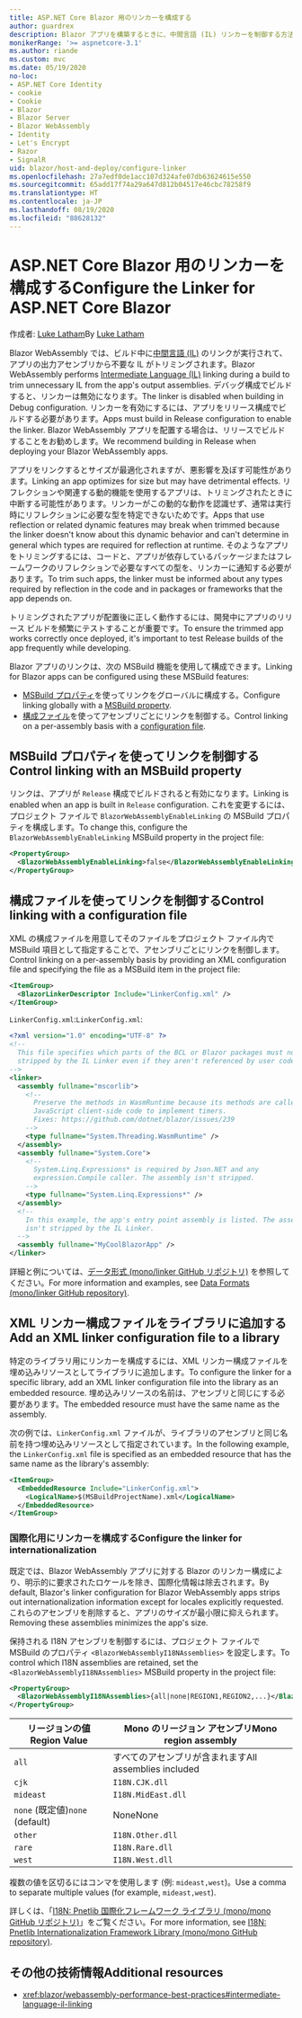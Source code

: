 ```yaml
---
title: ASP.NET Core Blazor 用のリンカーを構成する
author: guardrex
description: Blazor アプリを構築するときに、中間言語 (IL) リンカーを制御する方法について説明します。
monikerRange: '>= aspnetcore-3.1'
ms.author: riande
ms.custom: mvc
ms.date: 05/19/2020
no-loc:
- ASP.NET Core Identity
- cookie
- Cookie
- Blazor
- Blazor Server
- Blazor WebAssembly
- Identity
- Let's Encrypt
- Razor
- SignalR
uid: blazor/host-and-deploy/configure-linker
ms.openlocfilehash: 27a7edf0de1acc107d324afe07db63624615e550
ms.sourcegitcommit: 65add17f74a29a647d812b04517e46cbc78258f9
ms.translationtype: HT
ms.contentlocale: ja-JP
ms.lasthandoff: 08/19/2020
ms.locfileid: "88628132"
---
```

# <a name="configure-the-linker-for-aspnet-core-no-locblazor"></a><span data-ttu-id="61106-103">ASP.NET Core Blazor 用のリンカーを構成する</span><span class="sxs-lookup"><span data-stu-id="61106-103">Configure the Linker for ASP.NET Core Blazor</span></span>

<span data-ttu-id="61106-104">作成者: [Luke Latham](https://github.com/guardrex)</span><span class="sxs-lookup"><span data-stu-id="61106-104">By [Luke Latham](https://github.com/guardrex)</span></span>

<span data-ttu-id="61106-105">Blazor WebAssembly では、ビルド中に[中間言語 (IL)](/dotnet/standard/managed-code#intermediate-language--execution) のリンクが実行されて、アプリの出力アセンブリから不要な IL がトリミングされます。</span><span class="sxs-lookup"><span data-stu-id="61106-105">Blazor WebAssembly performs [Intermediate Language (IL)](/dotnet/standard/managed-code#intermediate-language--execution) linking during a build to trim unnecessary IL from the app's output assemblies.</span></span> <span data-ttu-id="61106-106">デバッグ構成でビルドすると、リンカーは無効になります。</span><span class="sxs-lookup"><span data-stu-id="61106-106">The linker is disabled when building in Debug configuration.</span></span> <span data-ttu-id="61106-107">リンカーを有効にするには、アプリをリリース構成でビルドする必要があります。</span><span class="sxs-lookup"><span data-stu-id="61106-107">Apps must build in Release configuration to enable the linker.</span></span> <span data-ttu-id="61106-108">Blazor WebAssembly アプリを配置する場合は、リリースでビルドすることをお勧めします。</span><span class="sxs-lookup"><span data-stu-id="61106-108">We recommend building in Release when deploying your Blazor WebAssembly apps.</span></span> 

<span data-ttu-id="61106-109">アプリをリンクするとサイズが最適化されますが、悪影響を及ぼす可能性があります。</span><span class="sxs-lookup"><span data-stu-id="61106-109">Linking an app optimizes for size but may have detrimental effects.</span></span> <span data-ttu-id="61106-110">リフレクションや関連する動的機能を使用するアプリは、トリミングされたときに中断する可能性があります。リンカーがこの動的な動作を認識せず、通常は実行時にリフレクションに必要な型を特定できないためです。</span><span class="sxs-lookup"><span data-stu-id="61106-110">Apps that use reflection or related dynamic features may break when trimmed because the linker doesn't know about this dynamic behavior and can't determine in general which types are required for reflection at runtime.</span></span> <span data-ttu-id="61106-111">そのようなアプリをトリミングするには、コードと、アプリが依存しているパッケージまたはフレームワークのリフレクションで必要なすべての型を、リンカーに通知する必要があります。</span><span class="sxs-lookup"><span data-stu-id="61106-111">To trim such apps, the linker must be informed about any types required by reflection in the code and in packages or frameworks that the app depends on.</span></span> 

<span data-ttu-id="61106-112">トリミングされたアプリが配置後に正しく動作するには、開発中にアプリのリリース ビルドを頻繁にテストすることが重要です。</span><span class="sxs-lookup"><span data-stu-id="61106-112">To ensure the trimmed app works correctly once deployed, it's important to test Release builds of the app frequently while developing.</span></span>

<span data-ttu-id="61106-113">Blazor アプリのリンクは、次の MSBuild 機能を使用して構成できます。</span><span class="sxs-lookup"><span data-stu-id="61106-113">Linking for Blazor apps can be configured using these MSBuild features:</span></span>

* <span data-ttu-id="61106-114">[MSBuild プロパティ](#control-linking-with-an-msbuild-property)を使ってリンクをグローバルに構成する。</span><span class="sxs-lookup"><span data-stu-id="61106-114">Configure linking globally with a [MSBuild property](#control-linking-with-an-msbuild-property).</span></span>
* <span data-ttu-id="61106-115">[構成ファイル](#control-linking-with-a-configuration-file)を使ってアセンブリごとにリンクを制御する。</span><span class="sxs-lookup"><span data-stu-id="61106-115">Control linking on a per-assembly basis with a [configuration file](#control-linking-with-a-configuration-file).</span></span>

## <a name="control-linking-with-an-msbuild-property"></a><span data-ttu-id="61106-116">MSBuild プロパティを使ってリンクを制御する</span><span class="sxs-lookup"><span data-stu-id="61106-116">Control linking with an MSBuild property</span></span>

<span data-ttu-id="61106-117">リンクは、アプリが `Release` 構成でビルドされると有効になります。</span><span class="sxs-lookup"><span data-stu-id="61106-117">Linking is enabled when an app is built in `Release` configuration.</span></span> <span data-ttu-id="61106-118">これを変更するには、プロジェクト ファイルで `BlazorWebAssemblyEnableLinking` の MSBuild プロパティを構成します。</span><span class="sxs-lookup"><span data-stu-id="61106-118">To change this, configure the `BlazorWebAssemblyEnableLinking` MSBuild property in the project file:</span></span>

```xml
<PropertyGroup>
  <BlazorWebAssemblyEnableLinking>false</BlazorWebAssemblyEnableLinking>
</PropertyGroup>
```

## <a name="control-linking-with-a-configuration-file"></a><span data-ttu-id="61106-119">構成ファイルを使ってリンクを制御する</span><span class="sxs-lookup"><span data-stu-id="61106-119">Control linking with a configuration file</span></span>

<span data-ttu-id="61106-120">XML の構成ファイルを用意してそのファイルをプロジェクト ファイル内で MSBuild 項目として指定することで、アセンブリごとにリンクを制御します。</span><span class="sxs-lookup"><span data-stu-id="61106-120">Control linking on a per-assembly basis by providing an XML configuration file and specifying the file as a MSBuild item in the project file:</span></span>

```xml
<ItemGroup>
  <BlazorLinkerDescriptor Include="LinkerConfig.xml" />
</ItemGroup>
```

<span data-ttu-id="61106-121">`LinkerConfig.xml`:</span><span class="sxs-lookup"><span data-stu-id="61106-121">`LinkerConfig.xml`:</span></span>

```xml
<?xml version="1.0" encoding="UTF-8" ?>
<!--
  This file specifies which parts of the BCL or Blazor packages must not be
  stripped by the IL Linker even if they aren't referenced by user code.
-->
<linker>
  <assembly fullname="mscorlib">
    <!--
      Preserve the methods in WasmRuntime because its methods are called by 
      JavaScript client-side code to implement timers.
      Fixes: https://github.com/dotnet/blazor/issues/239
    -->
    <type fullname="System.Threading.WasmRuntime" />
  </assembly>
  <assembly fullname="System.Core">
    <!--
      System.Linq.Expressions* is required by Json.NET and any 
      expression.Compile caller. The assembly isn't stripped.
    -->
    <type fullname="System.Linq.Expressions*" />
  </assembly>
  <!--
    In this example, the app's entry point assembly is listed. The assembly
    isn't stripped by the IL Linker.
  -->
  <assembly fullname="MyCoolBlazorApp" />
</linker>
```

<span data-ttu-id="61106-122">詳細と例については、[データ形式 (mono/linker GitHub リポジトリ)](https://github.com/mono/linker/blob/master/docs/data-formats.md) を参照してください。</span><span class="sxs-lookup"><span data-stu-id="61106-122">For more information and examples, see [Data Formats (mono/linker GitHub repository)](https://github.com/mono/linker/blob/master/docs/data-formats.md).</span></span>

## <a name="add-an-xml-linker-configuration-file-to-a-library"></a><span data-ttu-id="61106-123">XML リンカー構成ファイルをライブラリに追加する</span><span class="sxs-lookup"><span data-stu-id="61106-123">Add an XML linker configuration file to a library</span></span>

<span data-ttu-id="61106-124">特定のライブラリ用にリンカーを構成するには、XML リンカー構成ファイルを埋め込みリソースとしてライブラリに追加します。</span><span class="sxs-lookup"><span data-stu-id="61106-124">To configure the linker for a specific library, add an XML linker configuration file into the library as an embedded resource.</span></span> <span data-ttu-id="61106-125">埋め込みリソースの名前は、アセンブリと同じにする必要があります。</span><span class="sxs-lookup"><span data-stu-id="61106-125">The embedded resource must have the same name as the assembly.</span></span>

<span data-ttu-id="61106-126">次の例では、`LinkerConfig.xml` ファイルが、ライブラリのアセンブリと同じ名前を持つ埋め込みリソースとして指定されています。</span><span class="sxs-lookup"><span data-stu-id="61106-126">In the following example, the `LinkerConfig.xml` file is specified as an embedded resource that has the same name as the library's assembly:</span></span>

```xml
<ItemGroup>
  <EmbeddedResource Include="LinkerConfig.xml">
    <LogicalName>$(MSBuildProjectName).xml</LogicalName>
  </EmbeddedResource>
</ItemGroup>
```

### <a name="configure-the-linker-for-internationalization"></a><span data-ttu-id="61106-127">国際化用にリンカーを構成する</span><span class="sxs-lookup"><span data-stu-id="61106-127">Configure the linker for internationalization</span></span>

<span data-ttu-id="61106-128">既定では、Blazor WebAssembly アプリに対する Blazor のリンカー構成により、明示的に要求されたロケールを除き、国際化情報は除去されます。</span><span class="sxs-lookup"><span data-stu-id="61106-128">By default, Blazor's linker configuration for Blazor WebAssembly apps strips out internationalization information except for locales explicitly requested.</span></span> <span data-ttu-id="61106-129">これらのアセンブリを削除すると、アプリのサイズが最小限に抑えられます。</span><span class="sxs-lookup"><span data-stu-id="61106-129">Removing these assemblies minimizes the app's size.</span></span>

<span data-ttu-id="61106-130">保持される I18N アセンブリを制御するには、プロジェクト ファイルで MSBuild のプロパティ `<BlazorWebAssemblyI18NAssemblies>` を設定します。</span><span class="sxs-lookup"><span data-stu-id="61106-130">To control which I18N assemblies are retained, set the `<BlazorWebAssemblyI18NAssemblies>` MSBuild property in the project file:</span></span>

```xml
<PropertyGroup>
  <BlazorWebAssemblyI18NAssemblies>{all|none|REGION1,REGION2,...}</BlazorWebAssemblyI18NAssemblies>
</PropertyGroup>
```

| <span data-ttu-id="61106-131">リージョンの値</span><span class="sxs-lookup"><span data-stu-id="61106-131">Region Value</span></span>     | <span data-ttu-id="61106-132">Mono のリージョン アセンブリ</span><span class="sxs-lookup"><span data-stu-id="61106-132">Mono region assembly</span></span>    |
| ---------------- | ----------------------- |
| `all`            | <span data-ttu-id="61106-133">すべてのアセンブリが含まれます</span><span class="sxs-lookup"><span data-stu-id="61106-133">All assemblies included</span></span> |
| `cjk`            | `I18N.CJK.dll`          |
| `mideast`        | `I18N.MidEast.dll`      |
| <span data-ttu-id="61106-134">`none` (既定値)</span><span class="sxs-lookup"><span data-stu-id="61106-134">`none` (default)</span></span> | <span data-ttu-id="61106-135">None</span><span class="sxs-lookup"><span data-stu-id="61106-135">None</span></span>                    |
| `other`          | `I18N.Other.dll`        |
| `rare`           | `I18N.Rare.dll`         |
| `west`           | `I18N.West.dll`         |

<span data-ttu-id="61106-136">複数の値を区切るにはコンマを使用します (例: `mideast,west`)。</span><span class="sxs-lookup"><span data-stu-id="61106-136">Use a comma to separate multiple values (for example, `mideast,west`).</span></span>

<span data-ttu-id="61106-137">詳しくは、「[I18N: Pnetlib 国際化フレームワーク ライブラリ (mono/mono GitHub リポジトリ)](https://github.com/mono/mono/tree/master/mcs/class/I18N)」をご覧ください。</span><span class="sxs-lookup"><span data-stu-id="61106-137">For more information, see [I18N: Pnetlib Internationalization Framework Library (mono/mono GitHub repository)](https://github.com/mono/mono/tree/master/mcs/class/I18N).</span></span>

## <a name="additional-resources"></a><span data-ttu-id="61106-138">その他の技術情報</span><span class="sxs-lookup"><span data-stu-id="61106-138">Additional resources</span></span>

* <xref:blazor/webassembly-performance-best-practices#intermediate-language-il-linking>
